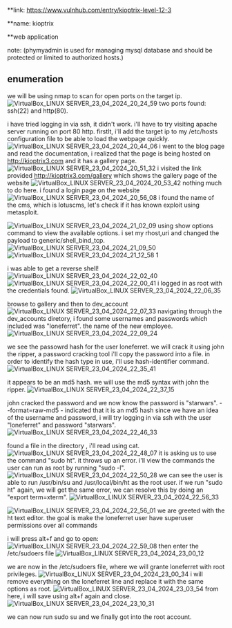 
**link: https://www.vulnhub.com/entry/kioptrix-level-12-3

**name: kioptrix

**web application

note: (phymyadmin is used for managing mysql database and should be protected or limited to authorized hosts.)

enumeration
--
we will be using nmap to scan for open ports on the target ip.
![VirtualBox_LINUX SERVER_23_04_2024_20_24_59](https://github.com/user-attachments/assets/c81be95e-4103-4e43-9c45-49b15dd20bca)
two ports found: 
ssh(22) and http(80).

i have tried logging in via ssh, it didn't work. i'll have to try visiting apache server running on port 80 http. firstlt, i'll add the target ip to my /etc/hosts configuration file to be able to load the webpage quickly.
![VirtualBox_LINUX SERVER_23_04_2024_20_44_06](https://github.com/user-attachments/assets/6eabb01c-1533-4ec2-b228-2b98d769bf2b)
i went to the blog page and read the documentation, i realized that the page is being hosted on http://kioptrix3.com and it has a gallery page. 
![VirtualBox_LINUX SERVER_23_04_2024_20_51_32](https://github.com/user-attachments/assets/6145a670-fdae-47a7-8d4c-588a5691e41d)
i visited the link provided http://kioptrix3.com/gallery which shows the gallery page of the website
![VirtualBox_LINUX SERVER_23_04_2024_20_53_42](https://github.com/user-attachments/assets/440ab96b-e890-4122-94a6-778c8011d334)
nothing much to do here.
i found a login page on the website
![VirtualBox_LINUX SERVER_23_04_2024_20_56_08](https://github.com/user-attachments/assets/1f89deb3-e592-4964-b4ed-48d6c9eb09f1)
i found the name of the cms, which is lotuscms, let's check if it has known exploit using metasploit.

![VirtualBox_LINUX SERVER_23_04_2024_21_02_09](https://github.com/user-attachments/assets/f6a70493-4819-4769-a692-f3d1850a5c52)
using show options command to view the available options. i set my rhost,uri and changed the payload to generic/shell_bind_tcp.
![VirtualBox_LINUX SERVER_23_04_2024_21_09_50](https://github.com/user-attachments/assets/465eadcd-0632-4a67-90c8-01d9561d2bdc)
![VirtualBox_LINUX SERVER_23_04_2024_21_12_58 1](https://github.com/user-attachments/assets/138f62c9-8a2d-4c96-b280-0bd1f1d8ec3b)

i was able to get a reverse shell!
![VirtualBox_LINUX SERVER_23_04_2024_22_02_40](https://github.com/user-attachments/assets/3593959b-af8c-439c-9f08-cd644daf860c)
![VirtualBox_LINUX SERVER_23_04_2024_22_00_41](https://github.com/user-attachments/assets/7e9090a9-9aab-4169-ac4a-742407c6780b)
i logged in as root with the credentials found.
![VirtualBox_LINUX SERVER_23_04_2024_22_06_35](https://github.com/user-attachments/assets/f8cb794f-25e7-4952-8e0f-e3b0e82b1700)

browse to gallery and then to dev_account
![VirtualBox_LINUX SERVER_23_04_2024_22_07_33](https://github.com/user-attachments/assets/44c27223-985f-408b-94ca-16dad62e99c6)
navigating through the dev_accounts diretory, i found some usernames and passwords which included was "loneferret". the name of the new employee.
![VirtualBox_LINUX SERVER_23_04_2024_22_09_24](https://github.com/user-attachments/assets/b5ab8566-6bdd-4e0c-8aa1-09d76f265748)

we see the passowrd hash for the user loneferret. we will crack it using john the ripper, a password cracking tool i'll copy the password into a file.
 in order to identify the hash type in use, i'll use hash-identifier command.
 ![VirtualBox_LINUX SERVER_23_04_2024_22_35_41](https://github.com/user-attachments/assets/7cb80271-1c6f-4738-b767-c6c6c776788f)

 it appears to be an md5 hash.
 we will use the md5 syntax with john the ripper.
 ![VirtualBox_LINUX SERVER_23_04_2024_22_37_15](https://github.com/user-attachments/assets/0accf7f0-0dcf-4e21-bc84-ad4fe72a6276)

 john cracked the password and we now know the password is "starwars".
 --format=raw-md5 - indicated that it is an md5 hash
since we have an idea of the username and password, i will try logging in via ssh with the user "loneferret" and password "starwars".
![VirtualBox_LINUX SERVER_23_04_2024_22_46_33](https://github.com/user-attachments/assets/4ef6e713-5e46-4e4b-805a-ad5cd5abf6f9)

found a file in the directory , i'll read using cat.
![VirtualBox_LINUX SERVER_23_04_2024_22_48_07](https://github.com/user-attachments/assets/66c0e19e-7cf6-4e48-849e-438ae1d85c26)
it is asking us to use the command "sudo ht". it throws up an error. i'll view the commands the user can run as root by running "sudo -l".
![VirtualBox_LINUX SERVER_23_04_2024_22_50_28](https://github.com/user-attachments/assets/309fb0b3-3c52-45a2-ab98-4920402d74d5)
we can see the user is able to run /usr/bin/su and /usr/local/bin/ht as the root user. if we run "sudo ht" again, we will get the same error, we can resolve this by doing an "export term=xterm".
![VirtualBox_LINUX SERVER_23_04_2024_22_56_33](https://github.com/user-attachments/assets/0c4639ac-0596-48ec-ad48-a2c2702794d5)

![VirtualBox_LINUX SERVER_23_04_2024_22_56_01](https://github.com/user-attachments/assets/7620c802-3130-4599-a440-00430c9c3a06)
we are greeted with the ht text editor. the goal is make the loneferret user have superuser permissions over all commands

i will press alt+f and go to open:
![VirtualBox_LINUX SERVER_23_04_2024_22_59_08](https://github.com/user-attachments/assets/ec4820f1-4c5a-485d-8d3b-eca1ccfdfaca)
then enter the /etc/sudoers file
![VirtualBox_LINUX SERVER_23_04_2024_23_00_12](https://github.com/user-attachments/assets/889f3dca-ad05-4f46-a2be-86143774a631)

we are now in the /etc/sudoers file, where we will grante loneferret with root privileges.
![VirtualBox_LINUX SERVER_23_04_2024_23_00_34](https://github.com/user-attachments/assets/330450d0-faf4-4e08-9f3a-8b1152eb691e)
i will remove everything on the loneferret line and replace it with the same options as root.
![VirtualBox_LINUX SERVER_23_04_2024_23_03_54](https://github.com/user-attachments/assets/2f231f08-78c0-404f-a3d1-10da1a07fa81)
from here, i will save using alt+f again and close.
![VirtualBox_LINUX SERVER_23_04_2024_23_10_31](https://github.com/user-attachments/assets/e8970204-d51d-41f4-9f25-241f1a17601c)

we can now run sudo su and we finally got into the root account.

